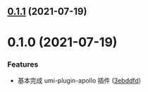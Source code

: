 ## [0.1.1](https://github.com/limaofeng/umi-plugin-apollo/compare/v0.1.0...v0.1.1) (2021-07-19)



# 0.1.0 (2021-07-19)


### Features

* 基本完成 umi-plugin-apollo 插件 ([3ebddfd](https://github.com/limaofeng/umi-plugin-apollo/commit/3ebddfd4afe16155e5e837cab756f7e3f39a7cd3))



